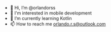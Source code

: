 - 👋 Hi, I’m @orlandorss
- 👀 I'm interested in mobile development
- 🌱 I’m currently learning Kotlin
- 📫 How to reach me orlando.r.s@outlook.com

<!---
orlandorss/orlandorss is a ✨ special ✨ repository because its `README.md` (this file) appears on your GitHub profile.
You can click the Preview link to take a look at your changes.
--->
